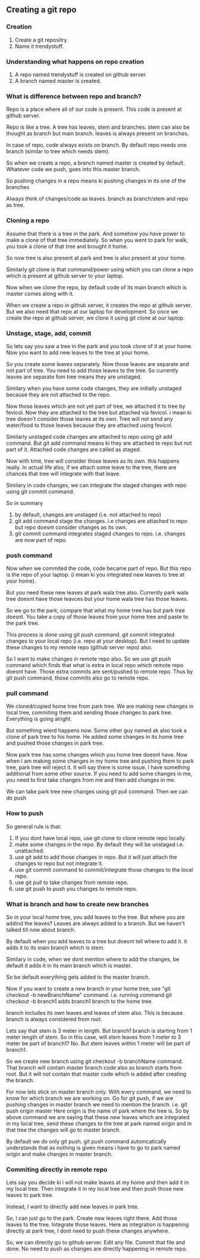## Creating a git repo

### Creation
1. Create a git repositry.
2. Name it trendystuff.

### Understanding what happens on repo creation
1. A repo named trendystuff is created on github server.
2. A branch named master is created.

### What is difference between repo and branch?
Repo is a place where all of our code is present. This code is present at github server.

Repo is like a tree. A tree has leaves, stem and branches.
stem can also be thought as branch but main branch.
leaves is always present on branches.

In case of repo, code always exists on branch. By default repo needs one branch (similar to tree which needs stem).

So when we create a repo, a branch named master is created by default. Whatever code we push, goes into this master branch.

So pushing changes in a repo means ki pushing changes in its one of the branches

Always think of changes/code as leaves. branch as branch/stem and repo as tree.

### Cloning a repo
Assume that there is a tree in the park. And somehow you have power to make a clone of that tree immediately. So when you went to park for walk, you took a clone of that tree and brought it home. 

So now tree is also present at park and tree is also present at your home.

Similarly git clone is that command/power using which you can clone a repo which is present at github server to your laptop.

Now when we clone the repo, by default code of its main branch which is master comes along with it.

When we create a repo in github server, it creates the repo at github server. But we also need that repo at our laptop for development. So once we create the repo at github server, we clone it using git clone at our laptop.

### Unstage, stage, add, commit
So lets say you saw a tree in the park and you took clone of it at your home.
Now you want to add new leaves to the tree at your home.

So you create some leaves separately. Now those leaves are separate and not part of tree. You need to add those leaves to the tree. So currently leaves are separate fom tree means they are unstaged.

Similary when you have some code changes, they are initially unstaged because they are not attached to the repo.

Now those leaves which are not yet part of tree, we attached it to tree by fevicol. Now they are attached to the tree but attached via fevicol. i mean ki tree doesn't consider those leaves at its own. Tree will not send any water/food to those leaves because they are attached using fevicol.

Similarly unstaged code changes are attached to repo using git add command. But git add command means ki they are attached to repo but not part of it. Attached code changes are called as staged.

Now with time, tree will consider those leaves as its own. this happens really. In actual life also, if we attach some leave to the tree, there are chances that tree will integrate with that leave.

Similary in code changes, we can integrate the staged changes with repo using git commit command.

So in summary
1. by default, changes are unstaged (i.e. not attached to repo)
2. git add command stage the changes. i.e changes are attached to repo but repo doesnt consider changes as its own.
3. git commit command integrates staged changes to repo. i.e. changes are now part of repo.

### push command
Now when we commited the code, code became part of repo. But this repo is the repo of your laptop. (i mean ki you integrated new leaves to tree at your home).

But you need these new leaves at park wala tree also. Currently park wala tree doesnt have those leavces but your home wala tree has those leaves.

So we go to the park, compare that what my home tree has but park tree doesnt. You take a copy of those leaves from your home tree and paste to the park tree.

This process is done using git push command.
git commit integrated changes to your local repo (i.e. repo at your desktop). But I need to update these changes to my remote repo (github server repo) also.

So I want to make changes in remote repo also. So we use git push command which finds that what is extra in local repo which remote repo doesnt have. Those extra commits are sent/pushed to remote repo.
Thus by git push command, those commits also go to remote repo.

### pull command
We cloned/copied home tree from park tree. We are making new changes in local tree, commiting them and sending those changes to park tree. Everything is going alright.

But something wierd happens now. Some other guy named ak also took a clone of park tree to his home. He added some changes in its home tree and pushed those changes in park tree.

Now park tree has some changes which you home tree doesnt have. Now when I am making some changes in my home tree and pushing them to park tree, park tree will reject it. It will say there is some issue. I have something additional from some other source. If you need to add some changes in me, you need to first take changes from me and then add changes in me.

We can take park tree new changes using git pull command. Then we can do push

### How to push
So general rule is that:
1. If you dont have local repo, use git clone to clone remote repo locally.
2. make some changes in the repo. By default they will be unstaged i.e. unattached.
3. use git add to add those changes in repo. But it will just attach the changes to repo but not integrate it.
4. use git commit command to commit/integrate those changes to the local repo.
5. use git pull to take changes from remote repo.
6. use git push to push you changes to remote repo.

### What is branch and how to create new branches
So in your local home tree, you add leaves to the tree. But where you are addind the leaves?
Leaves are always added to a branch. But we haven't talked till now about branch.

By default when you add leaves to a tree but doesnt tell where to add it. it adds it to its main branch which is stem.

Similary in code, when we dont mention where to add the changes, be default it adds it in its main branch which is master.

So be default everything gets added to the master branch.

Now if you want to create a new branch in your home tree, use "git checkout -b newBranchName" command. i.e. running command git checkout -b branch1 adds branch1 branch to the home tree.

branch includes its own leaves and leaves of stem also. This is because branch is always considered from root.

Lets say that stem is 3 meter in length. But branch1 branch is starting from 1 meter length of stem. So in this case, will stem leaves from 1 meter to 3 meter be part of branch1? No.
But stem leaves within 1 meter will be part of branch1.

So we create new branch using git checkout -b branchName command. That branch will contain master branch code also as branch starts from root. But it will not contain that master code which is added after creating the branch.

For now lets stick on master branch only.
With every command, we need to know for which branch we are working on.
Go for git push, if we are pushing changes in master branch we need to mention the branch.
i.e. git push origin master Here origin is the name of park where the tree is.
So by above command we are saying that these new leaves which are integrated in my local tree, send these changes to the tree at park named origin and in that tree the changes will go to master branch.

By default we do only git push. git push command automcatically understands that as nothing is given means i have to go to park named origin and make changes in master branch.

### Commiting directly in remote repo
Lets say you decide ki i will not make leaves at my home and then add it in my local tree. Then integrate it in my local tree and then push those new leaves to park tree.

Instead, I want to directly add new leaves in park tree.

So, I can just go to the park. Create new leaves right there. Add those leaves to the tree. Integrate those leaves. Here as integration is happening directly at park tree, I dont need to push these changes anywhere.

So, we can directly go to github server. Edit any file. Commit that file and done. No need to push as changes are directly happening in remote repo.
